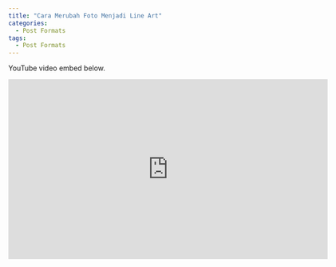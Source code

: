 ```yaml
---
title: "Cara Merubah Foto Menjadi Line Art"
categories:
  - Post Formats
tags:
  - Post Formats
---
```


YouTube video embed below.

<iframe width="640" height="360" src="https://www.youtube-nocookie.com/embed/v=gZIEDMNTZGE?controls=0&showinfo=0" frameborder="0" allowfullscreen></iframe>
